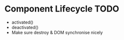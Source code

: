 # Component Lifecycle TODO

- activated()
- deactivated()
- Make sure destroy & DOM synchronise nicely
